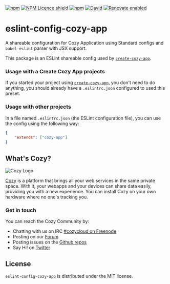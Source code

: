 [![npm](https://img.shields.io/npm/v/eslint-config-cozy-app.svg)](https://www.npmjs.com/package/eslint-config-cozy-app)
[![NPM Licence shield](https://img.shields.io/npm/l/eslint-config-cozy-app.svg)](https://github.com/cpatchane/create-cozy-app/blob/master/packages/eslint-config-cozy-app/LICENSE)
[![npm](https://img.shields.io/npm/dm/eslint-config-cozy-app.svg)]()
[![David](https://david-dm.org/cpatchane/eslint-config-cozy-app.svg)](https://david-dm.org/cpatchane/eslint-config-cozy-app)
[![Renovate enabled](https://img.shields.io/badge/renovate-enabled-brightgreen.svg)](https://renovateapp.com/)

# eslint-config-cozy-app

A shareable configuration for Cozy Application using Standard configs and `babel-eslint` parser with JSX support.

This package is an ESLint shareable config used by [`create-cozy-app`](https://github.com/CPatchane/create-cozy-app).

### Usage with a Create Cozy App projects

If you started your project using [`create-cozy-app`](https://github.com/CPatchane/create-cozy-app), you don't need to do anything, you should already have a `.eslintrc.json` configured to used this preset.

### Usage with other projects

In a file named `.eslintrc.json` (the ESLint configuration file), you can use the config using the following way:

```json
{
    "extends": ["cozy-app"]
}
```

## What's Cozy?

![Cozy Logo](https://cdn.rawgit.com/cozy/cozy-guidelines/master/templates/cozy_logo_small.svg)

[Cozy] is a platform that brings all your web services in the same private space.  With it, your webapps and your devices can share data easily, providing you with a new experience. You can install Cozy on your own hardware where no one's tracking you.

### Get in touch

You can reach the Cozy Community by:

- Chatting with us on IRC [#cozycloud on Freenode][freenode]
- Posting on our [Forum][forum]
- Posting issues on the [Github repos][github]
- Say Hi! on [Twitter][twitter]


License
-------

`eslint-config-cozy-app` is distributed under the MIT license.

[cozy]: https://cozy.io "Cozy Cloud"
[freenode]: http://webchat.freenode.net/?randomnick=1&channels=%23cozycloud&uio=d4
[forum]: https://forum.cozy.io/
[github]: https://github.com/cozy/
[twitter]: https://twitter.com/mycozycloud
